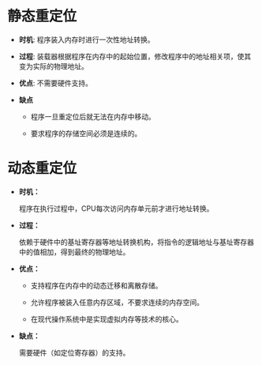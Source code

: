 


# 静态重定位

-   **时机**: 
程序装入内存时进行一次性地址转换。﻿
    
-   **过程**:
装载器根据程序在内存中的起始位置，修改程序中的地址相关项，使其变为实际的物理地址。﻿
    
-   **优点**:
不需要硬件支持。﻿
    
-   **缺点**
    -   程序一旦重定位后就无法在内存中移动。﻿
        
    -   要求程序的存储空间必须是连续的。﻿
        

# 动态重定位

-   **时机：**
    
    程序在执行过程中，CPU每次访问内存单元前才进行地址转换。﻿
    
-   **过程：**
    
    依赖于硬件中的基址寄存器等地址转换机构，将指令的逻辑地址与基址寄存器中的值相加，得到最终的物理地址。﻿
    
-   **优点：**
    
    -   支持程序在内存中的动态迁移和离散存储。﻿
        
    -   允许程序被装入任意内存区域，不要求连续的内存空间。﻿
        
    -   在现代操作系统中是实现虚拟内存等技术的核心。﻿
        
    
-   **缺点：**
    
    需要硬件（如定位寄存器）的支持。
<!--stackedit_data:
eyJoaXN0b3J5IjpbMTU3MTUzNjUzMF19
-->